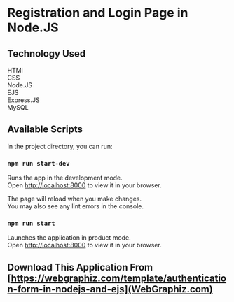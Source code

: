 # Registration and Login Page in Node.JS

## Technology Used

HTMl\
CSS\
Node.JS\
EJS\
Express.JS\
MySQL

## Available Scripts

In the project directory, you can run:

### `npm run start-dev`

Runs the app in the development mode.\
Open [http://localhost:8000](http://localhost:8000) to view it in your browser.

The page will reload when you make changes.\
You may also see any lint errors in the console.

### `npm run start`

Launches the application in product mode.\
Open [http://localhost:8000](http://localhost:8000) to view it in your browser.

## Download This Application From [https://webgraphiz.com/template/authentication-form-in-nodejs-and-ejs](WebGraphiz.com)
